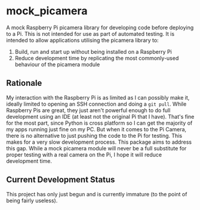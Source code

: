 # mock_picamera
A mock Raspberry Pi picamera library for developing code before deploying to a Pi. This is not intended for use as part of automated testing. It is intended to allow applications utilising the picamera library to:
1. Build, run and start up without being installed on a Raspberry Pi
1. Reduce development time by replicating the most commonly-used behaviour of the picamera module  

## Rationale
My interaction with the Raspberry Pi is as limited as I can possibly make it, ideally limited to opening an SSH connection and doing a `git pull`. While Raspberry Pis are great, they just aren't powerful enough to do full development using an IDE (at least not the original Pi that I have). That's fine for the most part, since Python is cross platform so I can get the majority of my apps running just fine on my PC. But when it comes to the Pi Camera, there is no alternative to just pushing the code to the Pi for testing. This makes for a very slow development process. This package aims to address this gap. While a mock picamera module will never be a full substitute for proper testing with a real camera on the Pi, I hope it will reduce development time.

## Current Development Status
This project has only just begun and is currently immature (to the point of being fairly useless).

